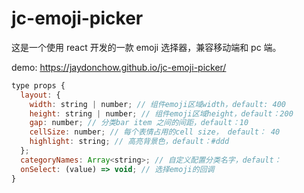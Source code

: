 # jc-emoji-picker

这是一个使用 react 开发的一款 emoji 选择器，兼容移动端和 pc 端。

demo: https://jaydonchow.github.io/jc-emoji-picker/

```js
type props {
  layout: {
    width: string | number; // 组件emoji区域width，default: 400
    height: string | number; // 组件emoji区域height，default：200
    gap: number; // 分类bar item 之间的间距，default：10
    cellSize: number; // 每个表情占用的cell size， default： 40
    highlight: string; // 高亮背景色，default：#ddd
  };
  categoryNames: Array<string>; // 自定义配置分类名字，default：
  onSelect: (value) => void; // 选择emoji的回调
}
```
